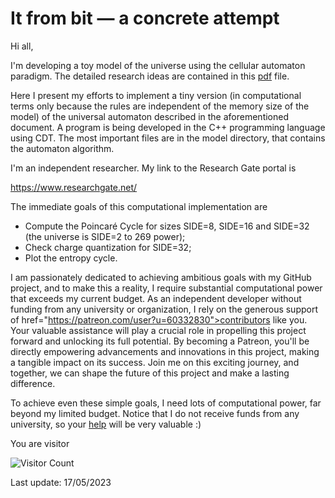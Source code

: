 # It from bit — a concrete attempt
Hi all,

I'm developing a toy model of the universe using the cellular automaton paradigm. The detailed research ideas are contained in this <A HREF="https://doi.org/10.5281/zenodo.3818302">pdf</A> file.

Here I present my efforts to implement a tiny version (in computational terms only because the rules are independent of the memory size of the model) of the universal automaton described in the aforementioned document. A program is being developed in the C++ programming language using CDT. The most important files are in the model directory, that contains the automaton algorithm.

I'm an independent researcher. My link to the Research Gate portal is

https://www.researchgate.net/

The immediate goals of this computational implementation are
* Compute the Poincaré Cycle for sizes SIDE=8, SIDE=16 and SIDE=32 (the universe is SIDE=2 to 269 power);
* Check charge quantization for SIDE=32;
* Plot the entropy cycle.

I am passionately dedicated to achieving ambitious goals with my GitHub project, and to make this a reality, I require substantial computational power that exceeds my current budget. As an independent developer without funding from any university or organization, I rely on the generous support of href="https://patreon.com/user?u=60332830">contributors</a> like you. Your valuable assistance will play a crucial role in propelling this project forward and unlocking its full potential. By becoming a Patreon, you'll be directly empowering advancements and innovations in this project, making a tangible impact on its success. Join me on this exciting journey, and together, we can shape the future of this project and make a lasting difference.

To achieve even these simple goals, I need lots of computational power, far beyond my limited budget. Notice that I do not receive funds from any university, so your <a href="https://patreon.com/user?u=60332830">help</a> will be very valuable :)

You are visitor 

![Visitor Count](https://profile-counter.glitch.me/javaresende/count.svg)


Last update: 17/05/2023
